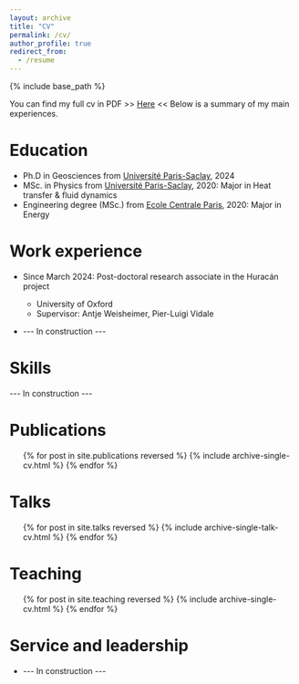 ```yaml
---
layout: archive
title: "CV"
permalink: /cv/
author_profile: true
redirect_from:
  - /resume
---
```


{% include base_path %}

You can find my full cv in PDF >> [Here](../_files/CV.pdf) <<
Below is a summary of my main experiences.

Education
======
* Ph.D in Geosciences from [Université Paris-Saclay](https://www.universite-paris-saclay.fr/), 2024
* MSc. in Physics from [Université Paris-Saclay](https://www.universite-paris-saclay.fr/), 2020: Major in Heat transfer & fluid dynamics
* Engineering degree (MSc.) from [Ecole Centrale Paris](https://www.centralesupelec.fr/), 2020: Major in Energy

Work experience
======
* Since March 2024: Post-doctoral research associate in the Huracán project
  * University of Oxford
  * Supervisor: Antje Weisheimer, Pier-Luigi Vidale

* --- In construction ---
  
Skills
======
--- In construction ---

Publications
======
  <ul>{% for post in site.publications reversed %}
    {% include archive-single-cv.html %}
  {% endfor %}</ul>
  
Talks
======
  <ul>{% for post in site.talks reversed %}
    {% include archive-single-talk-cv.html  %}
  {% endfor %}</ul>
  
Teaching
======
  <ul>{% for post in site.teaching reversed %}
    {% include archive-single-cv.html %}
  {% endfor %}</ul>
  
Service and leadership
======
* --- In construction ---
